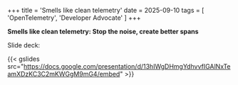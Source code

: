 +++
title = 'Smells like clean telemetry'
date = 2025-09-10
tags = [
    'OpenTelemetry',
    'Developer Advocate'
]
+++

**Smells like clean telemetry: Stop the noise, create better spans**

Slide deck:

{{< gslides src="https://docs.google.com/presentation/d/13hIWgDHmgYdhvvfIGAlNxTeamXDzKC3C2mKWGgM9mG4/embed" >}}
